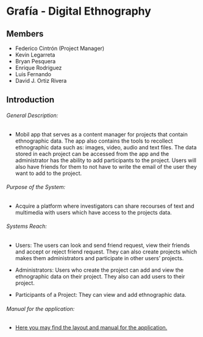 # Grafía - Digital Ethnography

## Members

- Federico Cintrón (Project Manager)
- Kevin Legarreta
- Bryan Pesquera
- Enrique Rodriguez
- Luis Fernando
- David J. Ortiz Rivera

## Introduction

###### General Description:

- Mobil app that serves as a content manager for projects that contain ethnographic data. The app also contains the tools to recollect ethnographic data such as: images, video, audio and text files. The data stored in each project can be accessed from the app and the administrator has the ability to add participants to the project. Users will also have friends for them to not have to write the email of the user they want to add to the project. 

###### Purpose of the System: 

- Acquire a platform where investigators can share recourses of text and multimedia with users which have access to the projects data.

###### Systems Reach:

- Users: The users can look and send friend request, view their friends and accept or reject friend request. They can also create projects which makes them administrators and participate in other users’ projects.

- Administrators: Users who create the project can add and view the ethnographic data on their project. They also can add users to their project. 

- Participants of a Project: They can view and add ethnographic data. 

###### Manual for the application:

- [Here you may find the layout and manual for the application.](https://github.com/Kevinlega/Grafia/blob/master/Manual_for_Grafia.pdf)








